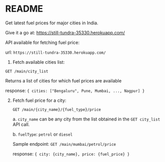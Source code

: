 # README

Get latest fuel prices for major cities in India.

Give it a go at: https://still-tundra-35330.herokuapp.com/

API available for fetching fuel price:

url: `https://still-tundra-35330.herokuapp.com/`

1. Fetch available cities list:

  `GET /main/city_list`
  
  Returns a list of cities for which fuel prices are available
  
  response: `{ cities: ["Bengaluru", Pune, Mumbai, ..., Nagpur] }`
  
  
2. Fetch fuel price for a city:

   `GET /main/{city_name}/{fuel_type}/price`
   
   a. `city_name` can be any city from the list obtained in the `GET city_list` API call.
   
   b. `fuelType`: `petrol` or `diesel`
   
    Sample endpoint: `GET /main/mumbai/petrol/price`
    
    response: `{ city: {city_name}, price: {fuel_price} }`
